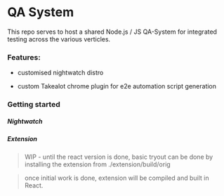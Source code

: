 

# QA System

This repo serves to host a shared Node.js / JS QA-System for integrated testing across the various verticles.


### Features:

- customised nightwatch distro

- custom Takealot chrome plugin for e2e automation script generation




### Getting started




##### Nightwatch





##### Extension

> WIP - until the react version is done, basic tryout can be done by installing the extension from ./extension/build/orig

> once initial work is done, extension will be compiled and built in React. 

